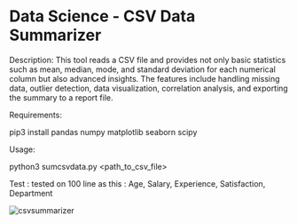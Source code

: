 # Data Science - CSV Data Summarizer 

Description: This tool reads a CSV file and provides not only basic statistics
such as mean, median, mode, and standard deviation for each numerical column but
also advanced insights. The features include handling missing data, outlier detection,
data visualization, correlation analysis, and exporting the summary to a report file.

Requirements:

pip3 install pandas numpy matplotlib seaborn scipy

Usage:

python3 sumcsvdata.py <path_to_csv_file>

Test :
tested on 100 line as this : Age, Salary, Experience, Satisfaction, Department


![csvsummarizer](https://github.com/user-attachments/assets/63cb1aca-a30d-4a93-b594-89c9848eb0d7)


